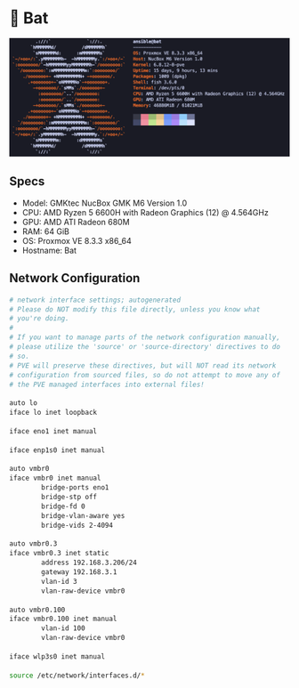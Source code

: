 # 🦇 Bat 

![Bat Neofetch](./assets/bat-neofetch.png)

## Specs

- Model: GMKtec NucBox GMK M6 Version 1.0
- CPU: AMD Ryzen 5 6600H with Radeon Graphics (12) @ 4.564GHz
- GPU: AMD ATI Radeon 680M
- RAM: 64 GiB
- OS: Proxmox VE 8.3.3 x86_64
- Hostname: Bat

## Network Configuration

```bash
# network interface settings; autogenerated
# Please do NOT modify this file directly, unless you know what
# you're doing.
#
# If you want to manage parts of the network configuration manually,
# please utilize the 'source' or 'source-directory' directives to do
# so.
# PVE will preserve these directives, but will NOT read its network
# configuration from sourced files, so do not attempt to move any of
# the PVE managed interfaces into external files!

auto lo
iface lo inet loopback

iface eno1 inet manual

iface enp1s0 inet manual

auto vmbr0
iface vmbr0 inet manual
        bridge-ports eno1
        bridge-stp off
        bridge-fd 0
        bridge-vlan-aware yes
        bridge-vids 2-4094

auto vmbr0.3
iface vmbr0.3 inet static
        address 192.168.3.206/24
        gateway 192.168.3.1
        vlan-id 3
        vlan-raw-device vmbr0

auto vmbr0.100
iface vmbr0.100 inet manual
        vlan-id 100
        vlan-raw-device vmbr0

iface wlp3s0 inet manual

source /etc/network/interfaces.d/*
```
